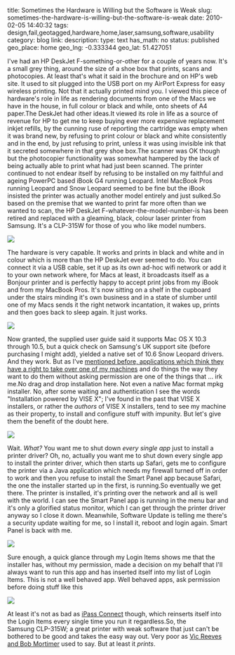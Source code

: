 title: Sometimes the Hardware is Willing but the Software is Weak 
slug: sometimes-the-hardware-is-willing-but-the-software-is-weak
date: 2010-02-05 14:40:32
tags: design,fail,geotagged,hardware,home,laser,samsung,software,usability
category: blog
link: 
description: 
type: text
has_math: no
status: published
geo_place: home
geo_lng: -0.333344
geo_lat: 51.427051

I've had an HP DeskJet F-something-or-other for a couple of years now. It's a small grey thing, around the size of a shoe box that prints, scans and photocopies. At least that's what it said in the brochure and on HP's web site. It used to sit plugged into the USB port on my AirPort Express for easy wireless printing. Not that it actually printed mind you. I viewed this piece of hardware's role in life as rendering documents from one of the Macs we have in the house, in full colour or black and while, onto sheets of A4 paper.The DeskJet had other ideas.It viewed its role in life as a source of revenue for HP to get me to keep buying ever more expensive replacement inkjet refills, by the cunning ruse of reporting the cartridge was empty when it was brand new, by refusing to print colour or black and white consistently and in the end, by just refusing to print, unless it was using invisible ink that it secreted somewhere in that grey shoe box.The scanner was OK though but the photocopier functionality was somewhat hampered by the lack of being actually able to print what had just been scanned. The printer continued to not endear itself by refusing to be installed on my faithful and ageing PowerPC based iBook G4 running Leopard. Intel MacBook Pros running Leopard and Snow Leopard seemed to be fine but the iBook insisted the printer was actually another model entirely and just sulked.So based on the premise that we wanted to print far more often than we wanted to scan, the HP DeskJet F-whatever-the-model-number-is has been retired and replaced with a gleaming, black, colour laser printer from Samsung. It's a CLP-315W for those of you who like model numbers.  

<!-- TEASER_END -->


[![](https://posterous.com/getfile/files.posterous.com/vicchi/u8NSUL2CGWRl6C8aJpunuXkPq9lVm4TgKZLialD8Gi9GsXNwv0TZZ308k1K6/IMG_3234.jpg.scaled.500.jpg)](https://posterous.com/getfile/files.posterous.com/vicchi/xZFIaUHRbU6lrbFasrxb6DaG32JKt0RH91z6Dz8aDKvB8aST3sBSiGynMbKB/IMG_3234.jpg.scaled.1000.jpg "https://posterous.com/getfile/files.posterous.com/vicchi/xZFIaUHRbU6lrbFasrxb6DaG32JKt0RH91z6Dz8aDKvB8aST3sBSiGynMbKB/IMG_3234.jpg.scaled.1000.jpg")

The hardware is very capable. It works and prints in black and white and in colour which is more than the HP DeskJet ever seemed to do. You can connect it via a USB cable, set it up as its own ad-hoc wifi network or add it to your own network where, for Macs at least, it broadcasts itself as a Bonjour printer and is perfectly happy to accept print jobs from my iBook and from my MacBook Pros. It's now sitting on a shelf in the cupboard under the stairs minding it's own business and in a state of slumber until one of my Macs sends it the right network incantation, it wakes up, prints and then goes back to sleep again. It just works.

[![](https://posterous.com/getfile/files.posterous.com/vicchi/cR1csgNRUkkoRptDST1EtDGmXwOEMEO3pRFyOxAaELMME5eX3OqHYCIg7Iry/Print_Fax.jpg.scaled.500.jpg)](https://posterous.com/getfile/files.posterous.com/vicchi/E1rK4sGB3EG6lm9A1D8nY9MeVmSAtsgo0fAw4XFUeJapXdmYCzyhYpHnDIWi/Print_Fax.jpg "https://posterous.com/getfile/files.posterous.com/vicchi/E1rK4sGB3EG6lm9A1D8nY9MeVmSAtsgo0fAw4XFUeJapXdmYCzyhYpHnDIWi/Print_Fax.jpg")

Now granted, the supplied user guide said it supports Mac OS X 10.3 through 10.5, but a quick check on Samsung's UK support site (before purchasing I might add), yielded a native set of 10.6 Snow Leopard drivers. And they work. But as I've [mentioned before, applications which think they have a right to take over one of my machines](/2010/01/21/ipass-connect-on-the-mac-great-service-appallingly-designed-app/ "/2010/01/21/ipass-connect-on-the-mac-great-service-appallingly-designed-app/") and do things the way they want to do them without asking permission are one of the things that ... irk me.No drag and drop installation here. Not even a native Mac format mpkg installer. No, after some waiting and authentication I see the words "Installation powered by VISE X"; I've found in the past that VISE X installers, or rather the *authors* of VISE X installers, tend to see my machine as their property, to install and configure stuff with impunity. But let's give them the benefit of the doubt here.

[![](https://posterous.com/getfile/files.posterous.com/vicchi/taVu1gS7J5LKwAKdYSIHPJm8Wpso1agTFJkQEwxapAE5FoJ2RVvzbZXVEYyO/Installer.jpg.scaled.500.jpg)](https://posterous.com/getfile/files.posterous.com/vicchi/mi0CwM6XGacXuWG8ablhIQcOLzGR3dgcjdjWZQ4d3XCz8bLSGQyNrxabvthl/Installer.jpg "https://posterous.com/getfile/files.posterous.com/vicchi/mi0CwM6XGacXuWG8ablhIQcOLzGR3dgcjdjWZQ4d3XCz8bLSGQyNrxabvthl/Installer.jpg")

Wait. *What?* You want me to shut down *every single app* just to install a printer driver? Oh, no, actually you want me to shut down every single app to install the printer driver, which then starts up Safari, gets me to configure the printer via a Java application which needs my firewall turned off in order to work and then you refuse to install the Smart Panel app because Safari, the one the installer started up in the first, is running.So eventually we get there. The printer is installed, it's printing over the network and all is well with the world. I can see the Smart Panel app is running in the menu bar and it's only a glorified status monitor, which I can get through the printer driver anyway so I close it down. Meanwhile, Software Update is telling me there's a security update waiting for me, so I install it, reboot and login again. Smart Panel is back with me.

![](https://posterous.com/getfile/files.posterous.com/vicchi/rV0yzTnSZHgu9GxS3tVB2BDWc2az17jzIYfQi5cyxigXWBGG2nOxRIW8FVIX/SmartPanel.jpg)

Sure enough, a quick glance through my Login Items shows me that the installer has, without my permission, made a decision on my behalf that I'll always want to run this app and has inserted itself into my list of Login Items. This is not a well behaved app. Well behaved apps, ask permission before doing stuff like this

[![](https://posterous.com/getfile/files.posterous.com/vicchi/f2KjFD5MY4hLbZNOsc79VnRLsB6XJkBWzdACJv8N5V2nSBYCQZO3TnYORKpz/Login_Items.jpg.scaled.500.jpg)](https://posterous.com/getfile/files.posterous.com/vicchi/SUHHsLyA1Z5Xa64LGdcinSq8ohDzS3JDtOrQhrEtGmmbcUl6N7lRisX0fqf0/Login_Items.jpg "https://posterous.com/getfile/files.posterous.com/vicchi/SUHHsLyA1Z5Xa64LGdcinSq8ohDzS3JDtOrQhrEtGmmbcUl6N7lRisX0fqf0/Login_Items.jpg")

At least it's not as bad as [iPass Connect](/2010/01/21/ipass-connect-on-the-mac-great-service-appallingly-designed-app/ "/2010/01/21/ipass-connect-on-the-mac-great-service-appallingly-designed-app/") though, which reinserts itself into the Login Items every single time you run it regardless.So, the Samsung CLP-315W; a great printer with weak software that just can't be bothered to be good and takes the easy way out. Very poor as [Vic Reeves and Bob Mortimer](https://www.youtube.com/watch?v=OCIwfLuavLU "https://www.youtube.com/watch?v=OCIwfLuavLU") used to say. But at least it *prints*.

 

